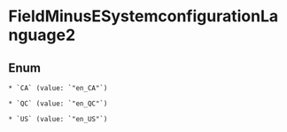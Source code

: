 
# FieldMinusESystemconfigurationLanguage2

## Enum


    * `CA` (value: `"en_CA"`)

    * `QC` (value: `"en_QC"`)

    * `US` (value: `"en_US"`)



